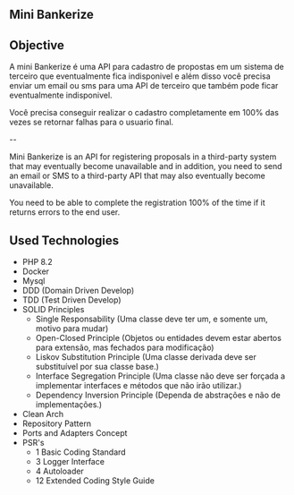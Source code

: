 ## Mini Bankerize


## Objective

A mini Bankerize é uma API para cadastro de propostas em um sistema de terceiro que eventualmente fica indisponivel e
além disso você precisa enviar um email ou sms para uma API de terceiro que também pode ficar eventualmente indisponivel.

Você precisa conseguir realizar o cadastro completamente em 100% das vezes se retornar falhas para o usuario final.

--

Mini Bankerize is an API for registering proposals in a third-party system that may eventually become unavailable and
in addition, you need to send an email or SMS to a third-party API that may also eventually become unavailable.

You need to be able to complete the registration 100% of the time if it returns errors to the end user.

## Used Technologies

- PHP 8.2
- Docker
- Mysql
- DDD (Domain Driven Develop)
- TDD (Test Driven Develop)
- SOLID Principles
    - Single Responsability (Uma classe deve ter um, e somente um, motivo para mudar)
    - Open-Closed Principle (Objetos ou entidades devem estar abertos para extensão, mas fechados para modificação)
    - Liskov Substitution Principle (Uma classe derivada deve ser substituível por sua classe base.)
    - Interface Segregation Principle (Uma classe não deve ser forçada a implementar interfaces e métodos que não irão utilizar.)
    - Dependency Inversion Principle (Dependa de abstrações e não de implementações.)
- Clean Arch
- Repository Pattern
- Ports and Adapters Concept
- PSR's
    - 1 Basic Coding Standard
    - 3 Logger Interface
    - 4 Autoloader
    - 12 Extended Coding Style Guide